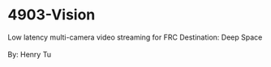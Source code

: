 # 4903-Vision
Low latency multi-camera video streaming for FRC Destination: Deep Space
<br><br>
By: Henry Tu
